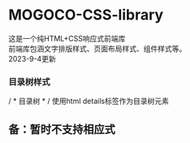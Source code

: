 # MOGOCO-CSS-library
这是一个纯HTML+CSS响应式前端库  
前端库包涵文字排版样式、页面布局样式、组件样式等。  
2023-9-4更新  
### 目录树样式  
/ * 目录树  * /
使用html details标签作为目录树元素

## 备：暂时不支持相应式
